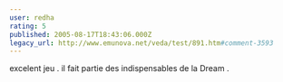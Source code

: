 ```yaml
---
user: redha
rating: 5
published: 2005-08-17T18:43:06.000Z
legacy_url: http://www.emunova.net/veda/test/891.htm#comment-3593
---
```

excelent jeu . il fait partie des indispensables de la Dream .